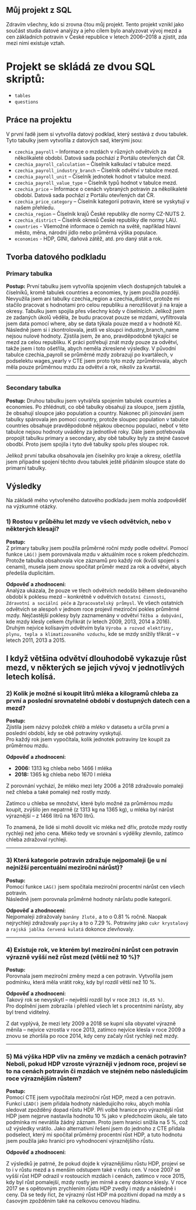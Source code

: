 Můj projekt z SQL
---

Zdravím všechny, kdo si zrovna čtou můj projekt. Tento projekt vznikl jako součást studia datové analýzy a jeho cílem bylo analyzovat vývoj mezd a cen základních potravin v České republice v letech 2006–2018 a zjistit, zda mezi nimi existuje vztah.

# Projekt se skládá ze dvou SQL skriptů:
- `tables`
- `questions`

## Práce na projektu

V první řadě jsem si vytvořila datový podklad, který sestává z dvou tabulek. Tyto tabulky jsem vytvořila z datových sad, kterými jsou:

- `czechia_payroll` – Informace o mzdách v různých odvětvích za několikaleté období. Datová sada pochází z Portálu otevřených dat ČR.
- `czechia_payroll_calculation` – Číselník kalkulací v tabulce mezd.
- `czechia_payroll_industry_branch` – Číselník odvětví v tabulce mezd.
- `czechia_payroll_unit` – Číselník jednotek hodnot v tabulce mezd.
- `czechia_payroll_value_type` – Číselník typů hodnot v tabulce mezd.
- `czechia_price` – Informace o cenách vybraných potravin za několikaleté období. Datová sada pochází z Portálu otevřených dat ČR.
- `czechia_price_category` – Číselník kategorií potravin, které se vyskytují v našem přehledu.
- `czechia_region` – Číselník krajů České republiky dle normy CZ-NUTS 2.
- `czechia_district` – Číselník okresů České republiky dle normy LAU.
- `countries` - Všemožné informace o zemích na světě, například hlavní město, měna, národní jídlo nebo průměrná výška populace.
- `economies` - HDP, GINI, daňová zátěž, atd. pro daný stát a rok.

## Tvorba datového podkladu

### Primary tabulka

**Postup:**
První tabulku jsem vytvořila spojením všech dostupných tabulek a číselníků, kromě tabulek countries a economies, ty jsem použila později. Nevyužila jsem ani tabulky czechia_region a czechia_district, protože mi stačilo pracovat s hodnotami pro celou republiku a nerozlišovat ji na kraje a okresy. Tabulku jsem spojila přes všechny kódy v číselnících. Jelikož jsem ze zadaných úkolů věděla, že budu pracovat pouze se mzdami, vyfiltrovala jsem data pomocí where, aby se data týkala pouze mezd a v hodnotě Kč. Následně jsem si i zkontrolovala, jestli ve sloupci industry_branch_name nejsou nulové hodnoty. Zjistila jsem, že ano, pravděpodobně týkající se mezd za celou republiku. K práci potřebuji znát mzdy pouze za odvětví, takže jsem i toto ošetřila, abych neměla zkreslené výsledky. V původní tabulce czechia_payroll se průměrné mzdy zobrazují po kvartálech, v podselektu wages_yearly v CTE jsem proto tyto mzdy zprůměrovala, abych  měla pouze průměrnou mzdu za odvětví a rok, nikoliv za kvartál.


---

### Secondary tabulka

**Postup:**
Druhou tabulku jsem vytvářela spojením tabulek countries a economies. Po zhlédnutí, co obě tabulky obsahují za sloupce, jsem zjistila, že obsahují sloupce jako population a country. Nakonec při joinování jsem tabulky spárovala jen pomocí country, protože sloupec population v tabulce countries obsahuje pravděpodobně nějakou obecnou populaci, neboť v této tabulce nejsou hodnoty uváděny za jednotlivé roky. Dále jsem potřebovala propojit tabulku primary a secondary, aby obě tabulky byly za stejné časové obodbí. Proto jsem spojila i tyto dvě tabulky spolu přes sloupec rok.

Jelikož první tabulka obsahovala jen číselníky pro kraje a okresy, ošetřila jsem případné spojení těchto dvou tabulek ještě přidáním sloupce state do primarní tabulky.

## Výsledky

Na základě mého vytvořeného datového podkladu jsem mohla zodpověděť na výzkumné otázky.

### 1) Rostou v průběhu let mzdy ve všech odvětvích, nebo v některých klesají?

**Postup:**  
Z primary tabulky jsem použila průměrné roční mzdy podle odvětví. Pomocí funkce `LAG()` jsem porovnávala mzdu v aktuálním roce s rokem předchozím.  
Protože tabulka obsahovala více záznamů pro každý rok (kvůli spojení s cenami), musela jsem znovu spočítat průměr mezd za rok a odvětví, abych předešla duplicitám.

**Odpověď a zhodnocení:**   
Analýza ukázala, že pouze ve třech odvětvích nedošlo během sledovaného období k poklesu mezd – konkrétně v odvětvích `Ostatní činnosti`, `Zdravotní a sociální péče` a `Zpracovatelský průmysl`. Ve všech ostatních odvětvích se alespoň v jednom roce projevil meziroční pokles průměrné mzdy. Nejčastější poklesy byly zaznamenány v odvětví `Těžba a dobývání`, kde mzdy klesly celkem čtyřikrát (v letech 2009, 2013, 2014 a 2016). Druhým nejvíce kolísavým odvětvím byla `Výroba a rozvod elektřiny, plynu, tepla a klimatizovaného vzduchu`, kde se mzdy snížily třikrát – v letech 2011, 2013 a 2015.

I když většina odvětví dlouhodobě vykazuje růst mezd, v některých se jejich vývoj v jednotlivých letech kolísá.
---


### 2) Kolik je možné si koupit litrů mléka a kilogramů chleba za první a poslední srovnatelné období v dostupných datech cen a mezd?


**Postup:**  
Zjistila jsem názvy položek *chléb* a *mléko* v datasetu a určila první a poslední období, kdy se obě potraviny vyskytují.  
Pro každý rok jsem vypočítala, kolik jednotek potraviny lze koupit za průměrnou mzdu.

**Odpověď a zhodnocení:**  
- **2006:** 1313 kg chleba nebo 1466 l mléka  
- **2018:** 1365 kg chleba nebo 1670 l mléka  

Z porovnání vychází, že mléko mezi lety 2006 a 2018 zdražovalo pomaleji než chleba a také pomaleji než rostly mzdy.

Zatímco u chleba se množství, které bylo možné za průměrnou mzdu koupit, zvýšilo jen nepatrně (z 1313 kg na 1365 kg), u mléka byl nárůst výraznější – z 1466 litrů na 1670 litrů.

To znamená, že lidé si mohli dovolit víc mléka než dřív, protože mzdy rostly rychleji než jeho cena. Mléko tedy ve srovnání s výdělky zlevnilo, zatímco chleba zdražoval rychleji.

---

### 3) Která kategorie potravin zdražuje nejpomaleji (je u ní nejnižší percentuální meziroční nárůst)?


**Postup:**  
Pomocí funkce `LAG()` jsem spočítala meziroční procentní nárůst cen všech potravin.  
Následně jsem porovnala průměrné hodnoty nárůstu podle kategorií.

**Odpověď a zhodnocení:**  
Nejpomaleji zdražovaly `banány žluté,` a to o 0.81 % ročně. Naopak nejrychleji zdražovaly `papriky` a to o 7.29 %. Potraviny jako `cukr krystalový` a `rajská jablka červená kulatá` dokonce zlevňovaly.

---

### 4) Existuje rok, ve kterém byl meziroční nárůst cen potravin výrazně vyšší než růst mezd (větší než 10 %)?

**Postup:**  
Porovnala jsem meziroční změny mezd a cen potravin. Vytvořila jsem podmínku, která měla vrátit roky, kdy byl rozdíl větší než 10 %.

**Odpověď a zhodnocení:**  
Takový rok se nevyskytl – největší rozdíl byl v roce `2013 (6,65 %)`.  
Pro doplnění jsem zobrazila i přehled všech let s procentními nárůsty, aby byl trend viditelný.  

Z dat vyplývá, že mezi lety 2009 a 2018 se kupní síla obyvatel výrazně měnila – nejvíce vzrostla v roce 2013, zatímco nejvíce klesla v roce 2009 a znovu se zhoršila po roce 2014, kdy ceny začaly růst rychleji než mzdy.

---

### 5) Má výška HDP vliv na změny ve mzdách a cenách potravin? Neboli, pokud HDP vzroste výrazněji v jednom roce, projeví se to na cenách potravin či mzdách ve stejném nebo následujícím roce výraznějším růstem?

**Postup:**  
Pomocí CTE jsem vypočítala meziroční růst HDP, mezd a cen potravin. Funkcí `LEAD()` jsem přidala hodnoty následujícího roku, abych mohla sledovat zpožděný dopad růstu HDP. Při volbě hranice pro výraznější růst HDP jsem nejprve nastavila hodnotu 10 % jako v předchozím úkolu, ale tato podmínka mi nevrátila žádný záznam. Proto jsem hranici snížila na 5 %, což už výsledky vrátilo. Jako alternativní řešení jsem do jednoho z CTE přidala podselect, který mi spočítal průměrný procentní růst HDP, a tuto hodnotu jsem použila jako hranici pro vyhodnocení výraznějšího růstu.

**Odpověď a zhodnocení:**

Z výsledků je patrné, že pokud dojde k výraznějšímu růstu HDP, projeví se to i v růstu mezd a s menším odstupem také v růstu cen. V roce 2007 se vyšší růst HDP odrazil v rostoucích mzdách i cenách, zatímco v roce 2015, kdy byl růst pomalejší, mzdy rostly jen mírně a ceny dokonce klesly. V roce 2017 se s opětovným zrychlením růstu HDP zvedly i mzdy a následně i ceny. Dá se tedy říct, že výrazný růst HDP má pozitivní dopad na mzdy a s časovým zpožděním také na celkovou cenovou hladinu.



